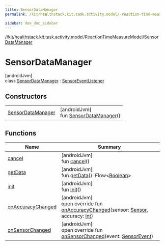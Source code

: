 ```yaml
---
title: SensorDataManager
permalink: /kit/healthstack.kit.task.activity.model/-reaction-time-measure-model/-sensor-data-manager/index.html

sidebar: dev_doc_sidebar
---
```

//[kit](../../../../kit.html)/[healthstack.kit.task.activity.model](../../index.html)/[ReactionTimeMeasureModel](../index.html)/[SensorDataManager](index.html)



# SensorDataManager



[androidJvm]\
class [SensorDataManager](index.html) : [SensorEventListener](https://developer.android.com/reference/kotlin/android/hardware/SensorEventListener.html)



## Constructors


| | |
|---|---|
| [SensorDataManager](-sensor-data-manager.html) | [androidJvm]<br>fun [SensorDataManager](-sensor-data-manager.html)() |


## Functions


| Name | Summary |
|---|---|
| [cancel](cancel.html) | [androidJvm]<br>fun [cancel](cancel.html)() |
| [getData](get-data.html) | [androidJvm]<br>fun [getData](get-data.html)(): Flow&lt;[Boolean](https://kotlinlang.org/api/latest/jvm/stdlib/kotlin/-boolean/index.html)&gt; |
| [init](init.html) | [androidJvm]<br>fun [init](init.html)() |
| [onAccuracyChanged](on-accuracy-changed.html) | [androidJvm]<br>open override fun [onAccuracyChanged](on-accuracy-changed.html)(sensor: [Sensor](https://developer.android.com/reference/kotlin/android/hardware/Sensor.html), accuracy: [Int](https://kotlinlang.org/api/latest/jvm/stdlib/kotlin/-int/index.html)) |
| [onSensorChanged](on-sensor-changed.html) | [androidJvm]<br>open override fun [onSensorChanged](on-sensor-changed.html)(event: [SensorEvent](https://developer.android.com/reference/kotlin/android/hardware/SensorEvent.html)) |

